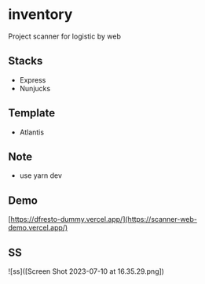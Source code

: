 # inventory
Project scanner for logistic by web

## Stacks
- Express
- Nunjucks

## Template 
- Atlantis

## Note
- use yarn dev

## Demo
[https://dfresto-dummy.vercel.app/](https://scanner-web-demo.vercel.app/)

## SS
![ss]([Screen Shot 2023-07-10 at 16.35.29.png])
